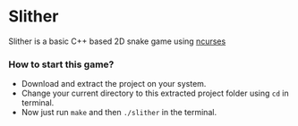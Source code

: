 # Slither
Slither is a basic C++ based 2D snake game using [ncurses](https://invisible-island.net/ncurses/)

### How to start this game?
- Download and extract the project on your system.
- Change your current directory to this extracted project folder using `cd` in terminal.
- Now just run `make` and then `./slither` in the terminal.

